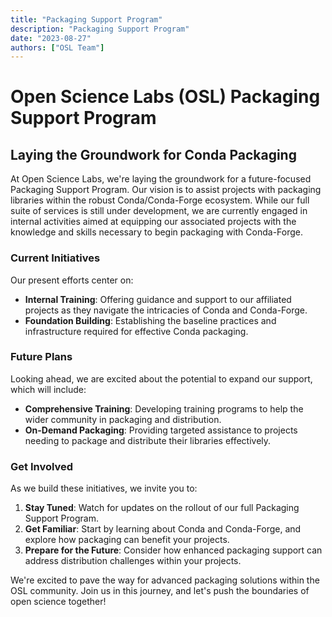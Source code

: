 ```yaml
---
title: "Packaging Support Program"
description: "Packaging Support Program"
date: "2023-08-27"
authors: ["OSL Team"]
---
```


# Open Science Labs (OSL) Packaging Support Program

## Laying the Groundwork for Conda Packaging

At Open Science Labs, we're laying the groundwork for a future-focused Packaging
Support Program. Our vision is to assist projects with packaging libraries
within the robust Conda/Conda-Forge ecosystem. While our full suite of services
is still under development, we are currently engaged in internal activities
aimed at equipping our associated projects with the knowledge and skills
necessary to begin packaging with Conda-Forge.

### Current Initiatives

Our present efforts center on:

- **Internal Training**: Offering guidance and support to our affiliated
  projects as they navigate the intricacies of Conda and Conda-Forge.
- **Foundation Building**: Establishing the baseline practices and
  infrastructure required for effective Conda packaging.

### Future Plans

Looking ahead, we are excited about the potential to expand our support, which
will include:

- **Comprehensive Training**: Developing training programs to help the wider
  community in packaging and distribution.
- **On-Demand Packaging**: Providing targeted assistance to projects needing to
  package and distribute their libraries effectively.

### Get Involved

As we build these initiatives, we invite you to:

1. **Stay Tuned**: Watch for updates on the rollout of our full Packaging
   Support Program.
2. **Get Familiar**: Start by learning about Conda and Conda-Forge, and explore
   how packaging can benefit your projects.
3. **Prepare for the Future**: Consider how enhanced packaging support can
   address distribution challenges within your projects.

We're excited to pave the way for advanced packaging solutions within the OSL
community. Join us in this journey, and let's push the boundaries of open
science together!

